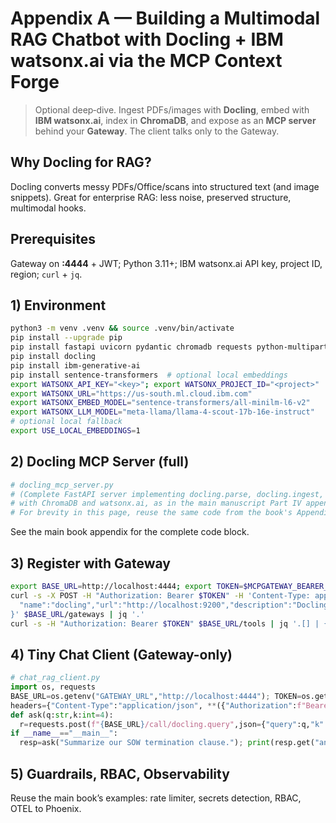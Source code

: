 # Appendix A — Building a Multimodal RAG Chatbot with Docling + IBM watsonx.ai via the MCP Context Forge

> Optional deep‑dive. Ingest PDFs/images with **Docling**, embed with **IBM watsonx.ai**, index in **ChromaDB**, and expose as an **MCP server** behind your **Gateway**. The client talks only to the Gateway.

## Why Docling for RAG?
Docling converts messy PDFs/Office/scans into structured text (and image snippets). Great for enterprise RAG: less noise, preserved structure, multimodal hooks.

## Prerequisites
Gateway on **:4444** + JWT; Python 3.11+; IBM watsonx.ai API key, project ID, region; `curl` + `jq`.

## 1) Environment
```bash
python3 -m venv .venv && source .venv/bin/activate
pip install --upgrade pip
pip install fastapi uvicorn pydantic chromadb requests python-multipart
pip install docling
pip install ibm-generative-ai
pip install sentence-transformers  # optional local embeddings
export WATSONX_API_KEY="<key>"; export WATSONX_PROJECT_ID="<project>"
export WATSONX_URL="https://us-south.ml.cloud.ibm.com"
export WATSONX_EMBED_MODEL="sentence-transformers/all-minilm-l6-v2"
export WATSONX_LLM_MODEL="meta-llama/llama-4-scout-17b-16e-instruct"
# optional local fallback
export USE_LOCAL_EMBEDDINGS=1
```

## 2) Docling MCP Server (full)

```python
# docling_mcp_server.py
# (Complete FastAPI server implementing docling.parse, docling.ingest, docling.query,
# with ChromaDB and watsonx.ai, as in the main manuscript Part IV appendix)
# For brevity in this page, reuse the same code from the book's Appendix A section.
```
See the main book appendix for the complete code block.

## 3) Register with Gateway

```bash
export BASE_URL=http://localhost:4444; export TOKEN=$MCPGATEWAY_BEARER_TOKEN
curl -s -X POST -H "Authorization: Bearer $TOKEN" -H 'Content-Type: application/json' -d '{
  "name":"docling","url":"http://localhost:9200","description":"Docling RAG Server","enabled":true,"request_type":"STREAMABLEHTTP"
}' $BASE_URL/gateways | jq '.'
curl -s -H "Authorization: Bearer $TOKEN" $BASE_URL/tools | jq '.[] | {name, gateway: .gatewaySlug}'
```

## 4) Tiny Chat Client (Gateway-only)

```python
# chat_rag_client.py
import os, requests
BASE_URL=os.getenv("GATEWAY_URL","http://localhost:4444"); TOKEN=os.getenv("GATEWAY_TOKEN","")
headers={"Content-Type":"application/json", **({"Authorization":f"Bearer {TOKEN}"} if TOKEN else {})}
def ask(q:str,k:int=4):
  r=requests.post(f"{BASE_URL}/call/docling.query",json={"query":q,"k":k},headers=headers,timeout=60); r.raise_for_status(); return r.json()
if __name__=="__main__":
  resp=ask("Summarize our SOW termination clause."); print(resp.get("answer")); print(resp.get("sources"))
```

## 5) Guardrails, RBAC, Observability
Reuse the main book’s examples: rate limiter, secrets detection, RBAC, OTEL to Phoenix.
